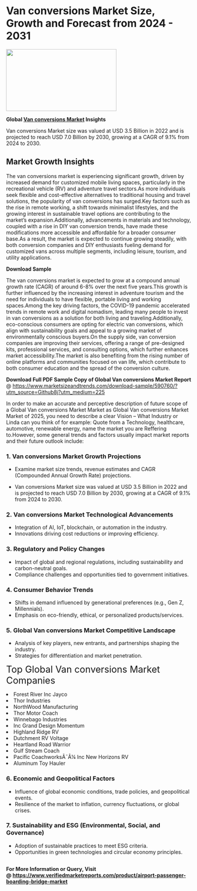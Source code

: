 <H1>Van conversions Market Size, Growth and Forecast from 2024 - 2031</H1><img class="aligncenter size-medium wp-image-584254" src="https://thirdeyenews.in/wp-content/uploads/2024/09/Global-Market-Research-300x168.jpeg" alt="" width="300" height="168" /><p><strong>Global&nbsp;<a href="https://www.marketsizeandtrends.com/download-sample/590760/?utm_source=Github8j?utm_medium=225">Van conversions Market</a> Insights</strong></p><p>Van conversions Market size was valued at USD 3.5 Billion in 2022 and is projected to reach USD 7.0 Billion by 2030, growing at a CAGR of 9.1% from 2024 to 2030.</p><p><h2>Market Growth Insights</h2> <p>The van conversions market is experiencing significant growth, driven by increased demand for customized mobile living spaces, particularly in the recreational vehicle (RV) and adventure travel sectors.As more individuals seek flexible and cost-effective alternatives to traditional housing and travel solutions, the popularity of van conversions has surged.Key factors such as the rise in remote working, a shift towards minimalist lifestyles, and the growing interest in sustainable travel options are contributing to the market’s expansion.Additionally, advancements in materials and technology, coupled with a rise in DIY van conversion trends, have made these modifications more accessible and affordable for a broader consumer base.As a result, the market is expected to continue growing steadily, with both conversion companies and DIY enthusiasts fueling demand for customized vans across multiple segments, including leisure, tourism, and utility applications.</p> <p><strong>Download Sample</strong></p> <p>The van conversions market is expected to grow at a compound annual growth rate (CAGR) of around 6-8% over the next five years.This growth is further influenced by the increasing interest in adventure tourism and the need for individuals to have flexible, portable living and working spaces.Among the key driving factors, the COVID-19 pandemic accelerated trends in remote work and digital nomadism, leading many people to invest in van conversions as a solution for both living and traveling.Additionally, eco-conscious consumers are opting for electric van conversions, which align with sustainability goals and appeal to a growing market of environmentally conscious buyers.On the supply side, van conversion companies are improving their services, offering a range of pre-designed kits, professional services, and consulting options, which further enhances market accessibility.The market is also benefiting from the rising number of online platforms and communities focused on van life, which contribute to both consumer education and the spread of the conversion culture.</p> <p><span class=""><strong>Download Full PDF Sample Copy of Global Van conversions Market Report</strong> @ <a href="https://www.marketsizeandtrends.com/download-sample/590760/?utm_source=Github8j?utm_medium=225" target="_blank">https://www.marketsizeandtrends.com/download-sample/590760/?utm_source=Github8j?utm_medium=225</a></span></p><p>In order to make an accurate and perceptive description of future scope of a Global&nbsp;Van conversions Market Market as Global&nbsp;Van conversions Market Market of 2025, you need to describe a clear Vision &ndash; What Industry or Linda can you think of for example: Quote from a Technology, healthcare, automotive, renewable energy, name the market you are Reffering to.However, some general trends and factors usually impact market reports and their future outlook include:</p><h3>1.&nbsp;<strong>Van conversions Market Growth Projections</strong></h3><ul><li>Examine market size trends, revenue estimates and CAGR (Compounded Annual Growth Rate) projections.</li><li><p>Van conversions Market size was valued at USD 3.5 Billion in 2022 and is projected to reach USD 7.0 Billion by 2030, growing at a CAGR of 9.1% from 2024 to 2030.</p></li></ul><h3>2.&nbsp;<strong>Van conversions Market Technological Advancements</strong></h3><ul><li>Integration of AI, IoT, blockchain, or automation in the industry.</li><li>Innovations driving cost reductions or improving efficiency.</li></ul><h3>3.&nbsp;<strong>Regulatory and Policy Changes</strong></h3><ul><li>Impact of global and regional regulations, including sustainability and carbon-neutral goals.</li><li>Compliance challenges and opportunities tied to government initiatives.</li></ul><h3>4.&nbsp;<strong>Consumer Behavior Trends</strong></h3><ul><li>Shifts in demand influenced by generational preferences (e.g., Gen Z, Millennials).</li><li>Emphasis on eco-friendly, ethical, or personalized products/services.</li></ul><h3>5.&nbsp;<strong>Global Van conversions Market Competitive Landscape</strong></h3><ul><li>Analysis of key players, new entrants, and partnerships shaping the industry.</li><li>Strategies for differentiation and market penetration.</li></ul><p data-pm-slice="1 1 []"><span style="color: inherit; font-family: inherit; font-size: 25px;">Top Global Van conversions Market Companies</span></p><div class="" data-test-id=""><p><li>Forest River Inc Jayco</li><li> Thor Industries</li><li> NorthWood Manufacturing</li><li> Thor Motor Coach</li><li> Winnebago Industries</li><li> Inc Grand Design Momentum</li><li> Highland Ridge RV</li><li> Dutchment RV Voltage</li><li> Heartland Road Warrior</li><li> Gulf Stream Coach</li><li> Pacific CoachworksÃ¯Â¼ Inc New Horizons RV</li><li> Aluminum Toy Hauler</li></p></div><h3>6.&nbsp;<strong>Economic and Geopolitical Factors</strong></h3><ul><li>Influence of global economic conditions, trade policies, and geopolitical events.</li><li>Resilience of the market to inflation, currency fluctuations, or global crises.</li></ul><h3>7.&nbsp;<strong>Sustainability and ESG (Environmental, Social, and Governance)</strong></h3><ul><li>Adoption of sustainable practices to meet ESG criteria.</li><li>Opportunities in green technologies and circular economy principles.</li></ul><h2><strong style="font-size: 14px;">For More Information or Query, Visit @&nbsp;</strong><a style="background-color: #ffffff; font-size: 14px;" href="https://www.marketsizeandtrends.com/report/van-conversions-market/" target="_blank">https://www.verifiedmarketreports.com/product/airport-passenger-boarding-bridge-market</a></h2>